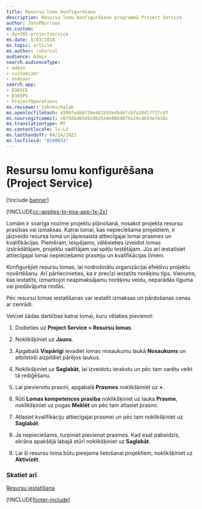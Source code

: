 ```yaml
---
title: Resursu lomu konfigurēšana
description: Resursu lomu konfigurēšana programmā Project Service
author: JohnPBurrows
ms.custom:
- dyn365-projectservice
ms.date: 8/03/2018
ms.topic: article
ms.author: ruhercul
audience: Admin
search.audienceType:
- admin
- customizer
- enduser
search.app:
- D365CE
- D365PS
- ProjectOperations
ms.reviewer: johnmichalak
ms.openlocfilehash: d30bfa466f2be481b93e4bd6fcbfa20d17f27c8f
ms.sourcegitcommit: c0792bd65d92db25e0e8864879a19c4b93efb10c
ms.translationtype: MT
ms.contentlocale: lv-LV
ms.lasthandoff: 04/14/2022
ms.locfileid: "8590033"
---
```

# <a name="configure-resource-roles-project-service"></a>Resursu lomu konfigurēšana (Project Service)

[!include [banner](../includes/psa-now-project-operations.md)]

[!INCLUDE[cc-applies-to-psa-app-1x-2x](../includes/cc-applies-to-psa-app-1x-2x.md)]

Lomām ir svarīga nozīme projektu plānošanā, nosakot projekta resursu prasības vai izmaksas. Katrai lomai, kas nepieciešama projektiem, ir jāizveido resursa loma un jāpiesaista attiecīgajai lomai prasmes un kvalifikācijas. Piemēram, iespējams, vēlēsieties izveidot lomas izstrādātājam, projektu vadītājam vai spēļu testētājam. Jūs arī iestatīsiet attiecīgajai lomai nepieciešamo prasmju un kvalifikācijas līmeni.  
  
 Konfigurējiet resursu lomas, lai nodrošinātu organizācijai efektīvu projektu novērtēšanu.  Arī pārliecinieties, ka ir precīzi iestatīts norēķinu tips. Vienums, kas iestatīts, izmantojot neapmaksājamu norēķinu veidu, neparādās līguma vai piedāvājuma rindās.  
  
 Pēc resursu lomas iestatīšanas var iestatīt izmaksas un pārdošanas cenas ar cenrādi.  
  
 Veiciet šādas darbības katrai lomai, kuru vēlaties pievienot:  
  
1.  Dodieties uz **Project Service > Resursu lomas**.  
  
2.  Noklikšķiniet uz **Jauns**.  
  
3.  Apgabalā **Vispārīgi** ievadiet lomas nosaukumu laukā **Nosaukums** un atbilstoši aizpildiet pārējos laukus.  
  
4.  Noklikšķiniet uz **Saglabāt**, lai izveidotu ierakstu un pēc tam varētu veikt tā rediģēšanu.  
  
5.  Lai pievienotu prasmi, apgabalā **Prasmes** noklikšķiniet uz **+**.  
  
6.  Rūtī **Lomas kompetences prasība** noklikšķiniet uz lauka **Prasme**, noklikšķiniet uz pogas **Meklēt** un pēc tam atlasiet prasmi.  
  
7.  Atlasiet kvalifikāciju attiecīgajai prasmei un pēc tam noklikšķiniet uz **Saglabāt**.  
  
8.  Ja nepieciešams, turpiniet pievienot prasmes. Kad esat pabeidzis, ekrāna apakšējā labajā stūrī noklikšķiniet uz **Saglabāt**.  
  
9. Lai šī resursu loma būtu pieejama lietošanai projektiem, noklikšķiniet uz **Aktivizēt**.  
  
### <a name="see-also"></a>Skatiet arī  
 [Resursu iestatīšana](../psa/set-up-resources.md)


[!INCLUDE[footer-include](../includes/footer-banner.md)]
